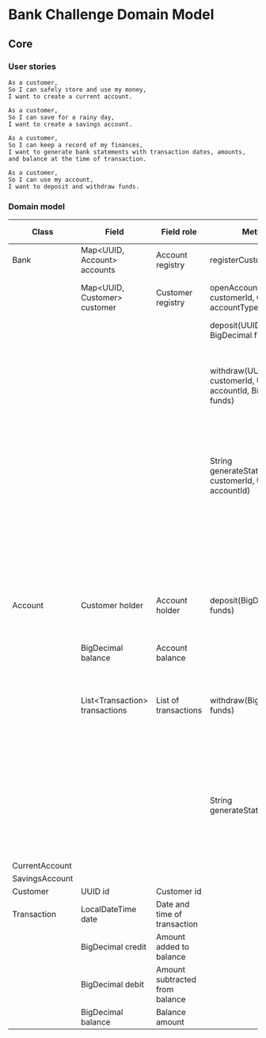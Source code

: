 # Bank Challenge Domain Model

## Core

### User stories

```
As a customer,
So I can safely store and use my money,
I want to create a current account.
```
```
As a customer,
So I can save for a rainy day,
I want to create a savings account.
```
```
As a customer,
So I can keep a record of my finances,
I want to generate bank statements with transaction dates, amounts, and balance at the time of transaction.
```
```
As a customer,
So I can use my account,
I want to deposit and withdraw funds.
```

### Domain model

| Class          | Field                           | Field role                     | Method                                                      | Method Scenario                                             | Method Outcome                              |
| -------------- | ------------------------------- | ------------------------------ | ----------------------------------------------------------- | ----------------------------------------------------------- | ------------------------------------------- |
| Bank           | Map<UUID, Account> accounts     | Account registry               | registerCustomer()                                          | Registers new customer                                      | Customer id                                 |
|                | Map<UUID, Customer> customer    | Customer registry              | openAccount(UUID customerId, Class<T> accountType)          | Open account for a given customer                           | Account id                                  |
|                |                                 |                                | deposit(UUID accountId, BigDecimal funds)                   | If deposit is successful                                    | Return true                                 |
|                |                                 |                                |                                                             | If deposit is unsuccessful                                  | Return false                                |
|                |                                 |                                | withdraw(UUID customerId, UUID accountId, BigDecimal funds) | If withdrawal is successful                                 | Return true                                 |
|                |                                 |                                |                                                             | If withdrawal is unsuccessful                               | Return false                                |
|                |                                 |                                | String generateStatement(UUID customerId, UUID accountId)   | If authorization successful and transactions list not empty | Return bank statement                       |
|                |                                 |                                |                                                             | If authorization unsuccessful or transactions list empty    | Return empty String                         |
| Account        | Customer holder                 | Account holder                 | deposit(BigDecimal funds)                                   | If funds amount correct                                     | Add funds to balance and return true        |
|                | BigDecimal balance              | Account balance                |                                                             | If funds amount incorrect                                   | Return false                                |
|                | List\<Transaction> transactions | List of transactions           | withdraw(BigDecimal funds)                                  | If funds amount correct and <= balance                      | Subtract funds from balance and return true |
|                |                                 |                                |                                                             | If funds amount incorrect or > balance                      | Return false                                |
|                |                                 |                                | String generateStatement()                                  | If transactions list not empty                              | Return bank statement                       |
|                |                                 |                                |                                                             | If transactions list empty                                  | Return empty String                         |
| CurrentAccount |                                 |                                |                                                             |                                                             |                                             |
| SavingsAccount |                                 |                                |                                                             |                                                             |                                             |
| Customer       | UUID id                         | Customer id                    |                                                             |                                                             |                                             |
| Transaction    | LocalDateTime date              | Date and time of transaction   |                                                             |                                                             |                                             |
|                | BigDecimal credit               | Amount added to balance        |                                                             |                                                             |                                             |
|                | BigDecimal debit                | Amount subtracted from balance |                                                             |                                                             |                                             |
|                | BigDecimal balance              | Balance amount                 |                                                             |                                                             |                                             |